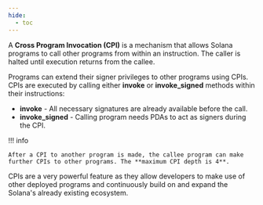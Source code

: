 ```yaml
---
hide:
  - toc
---
```


A **Cross Program Invocation (CPI)** is a mechanism that allows Solana programs to call other programs from within an instruction. The caller is halted until execution returns from the callee.

Programs can extend their signer privileges to other programs using CPIs. CPIs are executed by calling either **invoke** or **invoke_signed** methods within their instructions:

- **invoke** - All necessary signatures are already available before the call.
- **invoke_signed** - Calling program needs PDAs to act as signers during the CPI.

!!! info

    After a CPI to another program is made, the callee program can make further CPIs to other programs. The **maximum CPI depth is 4**.

CPIs are a very powerful feature as they allow developers to make use of other deployed programs and continuously build on and expand the Solana's already existing ecosystem.
